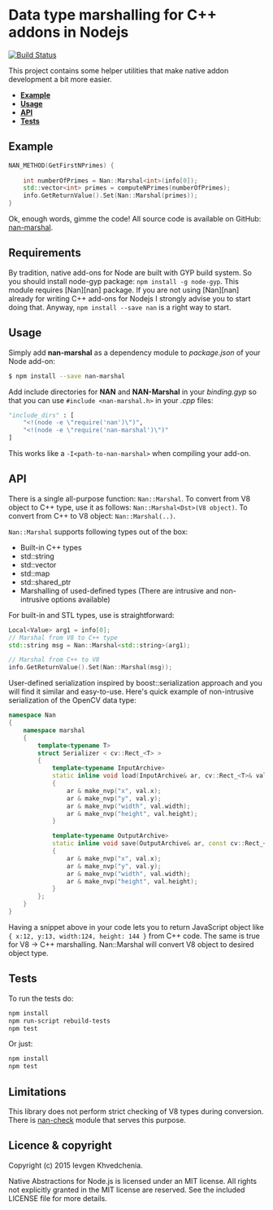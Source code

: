 Data type marshalling for C++ addons in Nodejs
===============================

[![Build Status](https://travis-ci.org/BloodAxe/nan-marshal.png?branch=master)](https://travis-ci.org/BloodAxe/nan-marshal)

This project contains some helper utilities that make native addon development a bit more easier.

 * **[Example](#example)**
 * **[Usage](#usage)**
 * **[API](#api)**
 * **[Tests](#tests)**

<a name="example"></a>
## Example

```cpp
NAN_METHOD(GetFirstNPrimes) {
    
    int numberOfPrimes = Nan::Marshal<int>(info[0]);
    std::vector<int> primes = computeNPrimes(numberOfPrimes);
    info.GetReturnValue().Set(Nan::Marshal(primes));
}
```

Ok, enough words, gimme the code! All source code is available on GitHub: [nan-marshal](nan-marshal). 

<span class="more"></more>

<a name="requirements"></a>
## Requirements

By tradition, native add-ons for Node are built with GYP build system. So you should install node-gyp package: ``npm install -g node-gyp``.
This module requires [Nan][nan] package. If you are not using [Nan][nan] already for writing C++ add-ons for Nodejs I strongly advise you to start doing that. Anyway, ``npm install --save nan`` is a right way to start.

<a name="usage"></a>
## Usage

Simply add **nan-marshal** as a dependency module to *package.json* of your Node add-on:

``` bash
$ npm install --save nan-marshal
```

Add include directories for **NAN** and **NAN-Marshal** in your *binding.gyp* so that you can use `#include <nan-marshal.h>` in your *.cpp* files:

```python
"include_dirs" : [
    "<!(node -e \"require('nan')\")",
    "<!(node -e \"require('nan-marshal')\")"
]
```

This works like a `-I<path-to-nan-marshal>` when compiling your add-on.

<a name="api"></a>
## API

There is a single all-purpose function: ``Nan::Marshal``. To convert from V8 object to C++ type, use it as follows: ``Nan::Marshal<Dst>(V8 object)``. 
To convert from C++ to V8 object: ``Nan::Marshal(..)``. 

``Nan::Marshal`` supports following types out of the box:
- Built-in C++ types
- std::string
- std::vector
- std::map
- std::shared_ptr
- Marshalling of used-defined types (There are intrusive and non-intrusive options available)

For built-in and STL types, use is straightforward:

```cpp
Local<Value> arg1 = info[0];
// Marshal from V8 to C++ type
std::string msg = Nan::Marshal<std::string>(arg1);

// Marshal from C++ to V8
info.GetReturnValue().Set(Nan::Marshal(msg));
```

User-defined serialization inspired by boost::serialization approach and you will find it similar and easy-to-use. Here's quick example of non-intrusive serialization of the OpenCV data type:

```cpp
namespace Nan
{
    namespace marshal
    {
        template<typename T>
        struct Serializer < cv::Rect_<T> >
        {
            template<typename InputArchive>
            static inline void load(InputArchive& ar, cv::Rect_<T>& val)
            {
                ar & make_nvp("x", val.x);
                ar & make_nvp("y", val.y);
                ar & make_nvp("width", val.width);
                ar & make_nvp("height", val.height);
            }

            template<typename OutputArchive>
            static inline void save(OutputArchive& ar, const cv::Rect_<T>& val)
            {
                ar & make_nvp("x", val.x);
                ar & make_nvp("y", val.y);
                ar & make_nvp("width", val.width);
                ar & make_nvp("height", val.height);
            }
        };
    }
}
```

Having a snippet above in your code lets you to return JavaScript object like ``{ x:12, y:13, width:124, height: 144 }`` from C++ code. The same is true for V8 -> C++ marshalling. Nan::Marshal will convert V8 object to desired object type.

<a name="tests"></a>
## Tests

To run the tests do:

``` sh
npm install
npm run-script rebuild-tests
npm test
```

Or just:

``` sh
npm install
npm test
```
<a name="limitations"></a>
## Limitations

This library does not perform strict checking of V8 types during conversion. There is [nan-check][nan-check] module that serves this purpose.

## Licence &amp; copyright

Copyright (c) 2015 Ievgen Khvedchenia.

Native Abstractions for Node.js is licensed under an MIT license. 
All rights not explicitly granted in the MIT license are reserved. 
See the included LICENSE file for more details.



[nan-marshal]: https://github.com/BloodAxe/nan-marshal
[nan-check]: https://github.com/BloodAxe/nan-check
[cloudcv]: https://cloudcv.io


